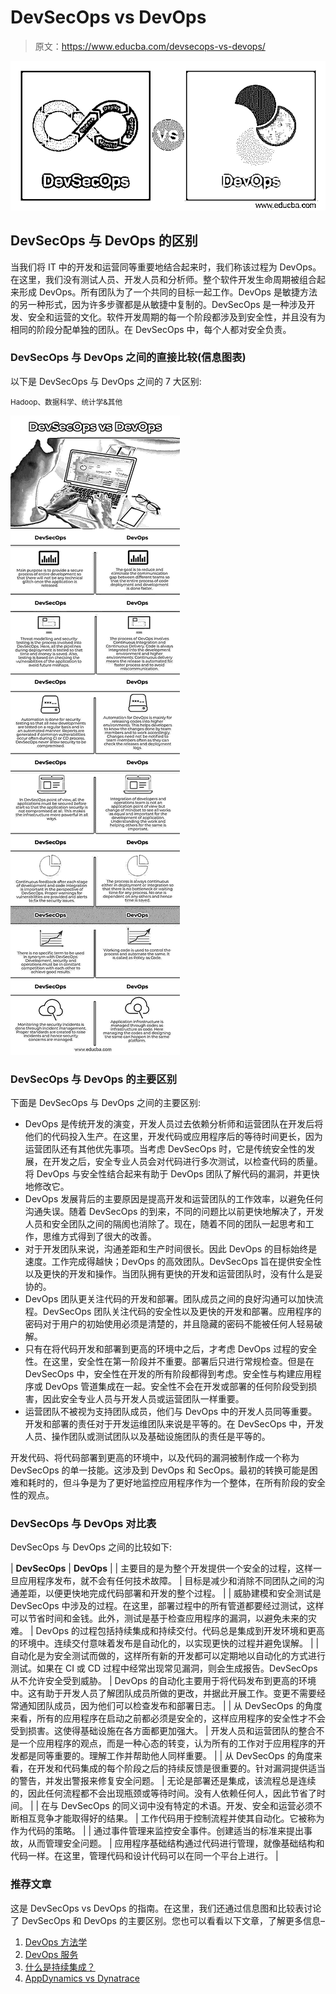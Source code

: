 # DevSecOps vs DevOps

> 原文：<https://www.educba.com/devsecops-vs-devops/>

![DevSecOps-vs-DevOps](img/8bcd7bdeac74aee32015a8d5c04d4e18.png)



## DevSecOps 与 DevOps 的区别

当我们将 IT 中的开发和运营同等重要地结合起来时，我们称该过程为 DevOps。在这里，我们没有测试人员、开发人员和分析师。整个软件开发生命周期被组合起来形成 DevOps。所有团队为了一个共同的目标一起工作。DevOps 是敏捷方法的另一种形式，因为许多步骤都是从敏捷中复制的。DevSecOps 是一种涉及开发、安全和运营的文化。软件开发周期的每一个阶段都涉及到安全性，并且没有为相同的阶段分配单独的团队。在 DevSecOps 中，每个人都对安全负责。

### DevSecOps 与 DevOps 之间的直接比较(信息图表)

以下是 DevSecOps 与 DevOps 之间的 7 大区别:

<small>Hadoop、数据科学、统计学&其他</small>

![DevSecOps-vs-DevOps-info](img/bdbec7f8ed2afc1efe99dd2e06df324d.png)



### DevSecOps 与 DevOps 的主要区别

下面是 DevSecOps 与 DevOps 之间的主要区别:

*   DevOps 是传统开发的演变，开发人员过去依赖分析师和运营团队在开发后将他们的代码投入生产。在这里，开发代码或应用程序后的等待时间更长，因为运营团队还有其他优先事项。当考虑 DevSecOps 时，它是传统安全性的发展，在开发之后，安全专业人员会对代码进行多次测试，以检查代码的质量。将 DevOps 与安全性结合起来有助于 DevOps 团队了解代码的漏洞，并更快地修改它。
*   DevOps 发展背后的主要原因是提高开发和运营团队的工作效率，以避免任何沟通失误。随着 DevSecOps 的到来，不同的问题比以前更快地解决了，开发人员和安全团队之间的隔阂也消除了。现在，随着不同的团队一起思考和工作，思维方式得到了很大的改善。
*   对于开发团队来说，沟通差距和生产时间很长。因此 DevOps 的目标始终是速度。工作完成得越快；DevOps 的高效团队。DevSecOps 旨在提供安全性以及更快的开发和操作。当团队拥有更快的开发和运营团队时，没有什么是妥协的。
*   DevOps 团队更关注代码的开发和部署。团队成员之间的良好沟通可以加快流程。DevSecOps 团队关注代码的安全性以及更快的开发和部署。应用程序的密码对于用户的初始使用必须是清楚的，并且隐藏的密码不能被任何人轻易破解。
*   只有在将代码开发和部署到更高的环境中之后，才考虑 DevOps 过程的安全性。在这里，安全性在第一阶段并不重要。部署后只进行常规检查。但是在 DevSecOps 中，安全性在开发的所有阶段都得到考虑。安全性与构建应用程序或 DevOps 管道集成在一起。安全性不会在开发或部署的任何阶段受到损害，因此安全专业人员与开发人员或运营团队一样重要。
*   运营团队不被视为支持团队成员，他们与 DevOps 中的开发人员同等重要。开发和部署的责任对于开发运维团队来说是平等的。在 DevSecOps 中，开发人员、操作团队或测试团队以及基础设施团队的责任是平等的。

开发代码、将代码部署到更高的环境中，以及代码的漏洞被制作成一个称为 DevSecOps 的单一技能。这涉及到 DevOps 和 SecOps。最初的转换可能是困难和耗时的，但斗争是为了更好地监控应用程序作为一个整体，在所有阶段的安全性的观点。

### DevSecOps 与 DevOps 对比表

DevSecOps 与 DevOps 之间的比较如下:

| **DevSecOps** | **DevOps** |
| 主要目的是为整个开发提供一个安全的过程，这样一旦应用程序发布，就不会有任何技术故障。 | 目标是减少和消除不同团队之间的沟通差距，以便更快地完成代码部署和开发的整个过程。 |
| 威胁建模和安全测试是 DevSecOps 中涉及的过程。在这里，部署过程中的所有管道都要经过测试，这样可以节省时间和金钱。此外，测试是基于检查应用程序的漏洞，以避免未来的灾难。 | DevOps 的过程包括持续集成和持续交付。代码总是集成到开发环境和更高的环境中。连续交付意味着发布是自动化的，以实现更快的过程并避免误解。 |
| 自动化是为安全测试而做的，这样所有新的开发都可以定期地以自动化的方式进行测试。如果在 CI 或 CD 过程中经常出现常见漏洞，则会生成报告。DevSecOps 从不允许安全受到威胁。 | DevOps 的自动化主要用于将代码发布到更高的环境中。这有助于开发人员了解团队成员所做的更改，并据此开展工作。变更不需要经常通知团队成员，因为他们可以检查发布和部署日志。 |
| 从 DevSecOps 的角度来看，所有的应用程序在启动之前都必须是安全的，这样应用程序的安全性才不会受到损害。这使得基础设施在各方面都更加强大。 | 开发人员和运营团队的整合不是一个应用程序的观点，而是一种心态的转变，认为所有的工作对于应用程序的开发都是同等重要的。理解工作并帮助他人同样重要。 |
| 从 DevSecOps 的角度来看，在开发和代码集成的每个阶段之后的持续反馈是很重要的。针对漏洞提供适当的警告，并发出警报来修复安全问题。 | 无论是部署还是集成，该流程总是连续的，因此任何流程都不会出现瓶颈或等待时间。没有人依赖任何人，因此节省了时间。 |
| 在与 DevSecOps 的同义词中没有特定的术语。开发、安全和运营必须不断相互竞争才能取得好的结果。 | 工作代码用于控制流程并使其自动化。它被称为作为代码的策略。 |
| 通过事件管理来监控安全事件。创建适当的标准来提出事故，从而管理安全问题。 | 应用程序基础结构通过代码进行管理，就像基础结构和代码一样。在这里，管理代码和设计代码可以在同一个平台上进行。 |

### 推荐文章

这是 DevSecOps vs DevOps 的指南。在这里，我们还通过信息图和比较表讨论了 DevSecOps 和 DevOps 的主要区别。您也可以看看以下文章，了解更多信息–

1.  [DevOps 方法学](https://www.educba.com/devops-methodology/)
2.  [DevOps 服务](https://www.educba.com/devops-services/)
3.  [什么是持续集成？](https://www.educba.com/what-is-continuous-integration/)
4.  [AppDynamics vs Dynatrace](https://www.educba.com/appdynamics-vs-dynatrace/)





